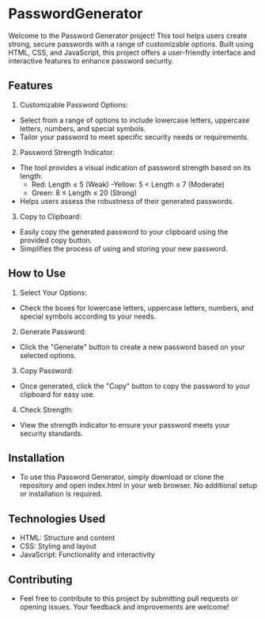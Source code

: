 # PasswordGenerator

Welcome to the Password Generator project! This tool helps users create strong, secure passwords with a range of customizable options. Built using HTML, CSS, and JavaScript, this project offers a user-friendly interface and interactive features to enhance password security.

## Features
1. Customizable Password Options:
  - Select from a range of options to include lowercase letters, uppercase letters, numbers, and special symbols.
  - Tailor your password to meet specific security needs or requirements.

2. Password Strength Indicator:
  - The tool provides a visual indication of password strength based on its length:
    - Red: Length ≤ 5 (Weak)
    -Yellow: 5 < Length ≤ 7 (Moderate)
    - Green: 8 ≤ Length ≤ 20 (Strong)
  - Helps users assess the robustness of their generated passwords.

3. Copy to Clipboard:
  - Easily copy the generated password to your clipboard using the provided copy button.
  - Simplifies the process of using and storing your new password.

## How to Use

1. Select Your Options:
  - Check the boxes for lowercase letters, uppercase letters, numbers, and special symbols according to your needs.


2. Generate Password:
  - Click the "Generate" button to create a new password based on your selected options.

3. Copy Password:
  - Once generated, click the "Copy" button to copy the password to your clipboard for easy use.

4. Check Strength:
  - View the strength indicator to ensure your password meets your security standards.

## Installation

  - To use this Password Generator, simply download or clone the repository and open index.html in your web browser. No additional setup or installation is required.

## Technologies Used
  - HTML: Structure and content
  - CSS: Styling and layout
  - JavaScript: Functionality and interactivity

## Contributing
  - Feel free to contribute to this project by submitting pull requests or opening issues. Your feedback and improvements are welcome!
